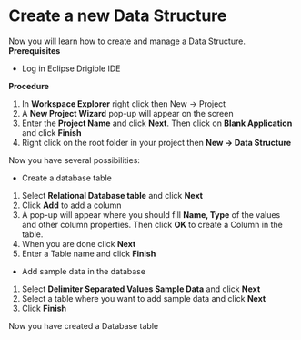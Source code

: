 # Create a new Data Structure
Now you will learn how to create and manage a Data Structure.
**Prerequisites**

 - Log in Eclipse Drigible IDE

**Procedure**
1. In **Workspace Explorer** right click then New -> Project
2. A **New Project Wizard** pop-up will appear on the screen
3. Enter the **Project Name** and click **Next**. Then click on **Blank Application** and click **Finish**
4. Right click on the root folder in your project then **New -> Data Structure**

Now you have several possibilities:

 - Create a database table
 1. Select **Relational Database table** and click **Next**
 2. Click **Add** to add a column
 3. A pop-up will appear where you should fill **Name, Type** of the values and other column properties. Then click **OK** to create a Column in the table.
 4. When you are done click **Next**
 5. Enter a Table name and click **Finish**

-	Add sample data in the database
1.	Select **Delimiter Separated Values Sample Data** and click **Next**
2.	Select a table where you want to add sample data and click **Next**
3.	Click **Finish**

Now you have created a Database table
